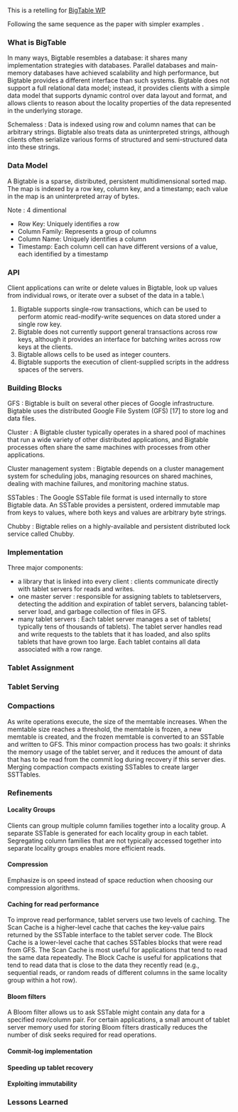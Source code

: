 This is a retelling for [BigTable WP](https://research.google/pubs/pub27898/)

Following the same sequence as the paper with simpler examples .

### What is BigTable 
In many ways, Bigtable resembles a database: it shares many implementation strategies with databases. Parallel databases and main-memory databases have achieved scalability and high performance, but Bigtable provides a different interface than such systems. Bigtable does not support a full relational data model; instead, it provides clients with a simple data model that supports dynamic control over data layout and format, and allows clients to reason about the locality properties of the data represented in the underlying storage. 

Schemaless :
Data is indexed using row and column names that can be arbitrary strings. Bigtable also treats data as uninterpreted strings, although clients often serialize various forms of structured and semi-structured data into these strings.

### Data Model 
A Bigtable is a sparse, distributed, persistent multidimensional sorted map. The map is indexed by a row key, column key, and a timestamp; each value in the map
is an uninterpreted array of bytes.

Note : 4 dimentional 
- Row Key: Uniquely identifies a row
- Column Family: Represents a group of columns
- Column Name: Uniquely identifies a column
- Timestamp: Each column cell can have different versions of a value, each identified by a timestamp

        
### API

Client applications can write or delete values in Bigtable, look up values from individual rows, or iterate over a subset of the data in a table.\\

1. Bigtable supports single-row transactions, which can be used to perform atomic read-modify-write sequences on data stored under a single row key. 
2. Bigtable does not currently support general transactions across row keys, although it provides an interface for batching writes across
row keys at the clients.
3. Bigtable allows cells to be used as integer counters. 
4. Bigtable supports the execution of client-supplied scripts in the address spaces of the servers. 


### Building Blocks 

GFS : Bigtable is built on several other pieces of Google infrastructure. Bigtable uses the distributed Google File System (GFS) [17] to store log and data files. 

Cluster : A Bigtable cluster typically operates in a shared pool of machines that run a wide variety of other distributed applications, and Bigtable processes often share the same machines with processes from other applications. 

Cluster management system : Bigtable depends on a cluster management system for scheduling jobs, managing resources on shared machines, dealing with machine failures, and monitoring machine status.

SSTables : The Google SSTable file format is used internally to store Bigtable data. An SSTable provides a persistent, ordered immutable map from keys to values, where both keys and values are arbitrary byte strings. 

Chubby : Bigtable relies on a highly-available and persistent distributed lock service called Chubby.

### Implementation

Three major components:
- a library that is linked into every client : clients communicate directly with tablet servers for reads and writes.
- one master server : responsible for assigning tablets to tabletservers, detecting the addition and expiration of tablet servers, balancing tablet-server load, and garbage collection of files in GFS.
- many tablet servers : Each tablet server manages a set of tablets( typically tens of thousands of tablets). The tablet server handles read and write requests to the tablets that it has loaded, and also splits tablets that have grown too large. Each tablet contains all data associated with a row range.

### Tablet Assignment
### Tablet Serving

### Compactions
As write operations execute, the size of the memtable increases. When the memtable size reaches a threshold, the memtable is frozen, a new memtable is created, and the frozen memtable is converted to an SSTable and written to GFS. This minor compaction process has two goals: it shrinks the memory usage of the tablet server, and it reduces the amount of data that has to be read from the commit log during recovery if this server dies.
Merging compaction compacts existing SSTables to create larger SSTTables.

### Refinements

#### Locality Groups
Clients can group multiple column families together into a locality group. A separate SSTable is generated for each locality group in each tablet. Segregating column families that are not typically accessed together into separate locality groups enables more efficient reads.

#### Compression
Emphasize is on speed instead of space reduction when choosing our compression algorithms.

#### Caching for read performance
To improve read performance, tablet servers use two levels of caching. The Scan Cache is a higher-level cache that caches the key-value pairs returned by the SSTable interface to the tablet server code. The Block Cache is a lower-level cache that caches SSTables blocks that were read from GFS.
The Scan Cache is most useful for applications that tend to read the same data repeatedly. The Block Cache is useful for applications that tend to read data that is close to the data they recently read (e.g., sequential reads, or random reads of different columns in the same locality group within a hot row).

#### Bloom filters
A Bloom filter allows us to ask SSTable might contain any data for a specified row/column pair. For certain applications, a small amount of tablet server memory used for storing Bloom filters drastically reduces the number of disk seeks required for read operations.

#### Commit-log implementation
#### Speeding up tablet recovery
#### Exploiting immutability


### Lessons Learned

